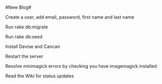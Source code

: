 #New Blog#

Create a user, add email, password, first name and last name

Run rake db:migrate

Run rake db:seed

Install Devise and Cancan

Restart the server

Resolve minimagick errors by checking you have imagemagick installed

Read the Wiki for status updates

